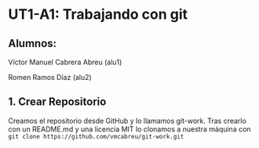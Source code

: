 # UT1-A1: Trabajando con git

## Alumnos:

Víctor Manuel Cabrera Abreu (alu1)

Romen Ramos Díaz (alu2)

## 1. Crear Repositorio

Creamos el repositorio desde GitHub y lo llamamos git-work. Tras crearlo con un README.md y una licencia MIT lo clonamos a nuestra máquina con `git clone https://github.com/vmcabreu/git-work.git`


  
  
 

